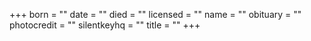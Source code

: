 +++
born = ""
date = ""
died = ""
licensed = ""
name = ""
obituary = ""
photocredit = ""
silentkeyhq = ""
title = ""
+++
